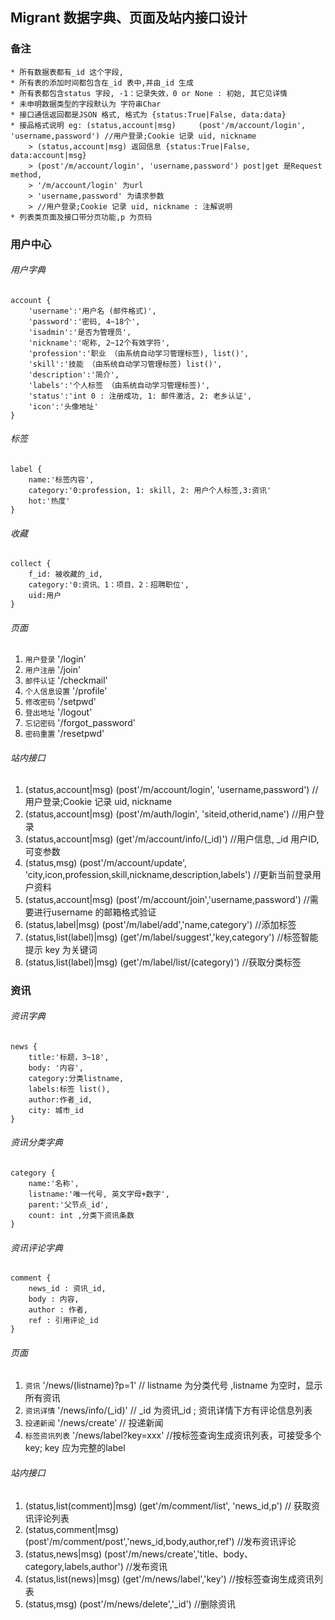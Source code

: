 ## Migrant 数据字典、页面及站内接口设计

### 备注
```
* 所有数据表都有_id 这个字段,
* 所有表的添加时间都包含在_id 表中,并由_id 生成
* 所有表都包含status 字段, -1：记录失效，0 or None : 初始, 其它见详情
* 未申明数据类型的字段默认为 字符串Char
* 接口通信返回都是JSON 格式, 格式为 {status:True|False, data:data}
* 接品格式说明 eg: (status,account|msg)     (post'/m/account/login', 'username,password') //用户登录;Cookie 记录 uid, nickname
 	> (status,account|msg) 返回信息 {status:True|False, data:account|msg}
 	> (post'/m/account/login', 'username,password') post|get 是Request method, 
 	> '/m/account/login' 为url
 	> 'username,password' 为请求参数
 	> //用户登录;Cookie 记录 uid, nickname : 注解说明
* 列表类页面及接口带分页功能,p 为页码
```

### 用户中心

###### 用户字典
```
account {
	'username':'用户名 (邮件格式)',
	'password':'密码, 4~18个',
	'isadmin':'是否为管理员',
	'nickname':'呢称, 2~12个有效字符',
	'profession':'职业 （由系统自动学习管理标签), list()',
	'skill':'技能 （由系统自动学习管理标签) list()',
	'description':'简介',
	'labels':'个人标签 （由系统自动学习管理标签)',
	'status':'int 0 : 注册成功, 1: 邮件激活, 2: 老乡认证',
	'icon':'头像地址'
}
```
###### 标签
```
label {
	name:'标签内容',
	category:'0:profession, 1: skill, 2: 用户个人标签,3:资讯'
	hot:'热度'
}
```

###### 收藏
```
collect {
	f_id: 被收藏的_id,
	category:'0:资讯、1：项目、2：招聘职位',
	uid:用户
}
```

###### 页面

1. `用户登录` '/login'
2. `用户注册` '/join' 
3. `邮件认证` '/checkmail'
4. `个人信息设置` '/profile'
5. `修改密码`	 '/setpwd'
6. `登出地址` '/logout'
7. `忘记密码`	 '/forgot_password'
8. `密码重置` '/resetpwd'


###### 站内接口

1. (status,account|msg)     (post'/m/account/login', 'username,password') //用户登录;Cookie 记录 uid, nickname
2. (status,account|msg)     (post'/m/auth/login', 'siteid,otherid,name') //用户登录
3. (status,account|msg)     (get'/m/account/info/(_id)')                //用户信息, _id 用户ID,可变参数
4. (status,msg)     		(post'/m/account/update', 'city,icon,profession,skill,nickname,description,labels') //更新当前登录用户资料
5. (status,account|msg)		(post'/m/account/join','username,password') //需要进行username 的邮箱格式验证
6. (status,label|msg)		(post'/m/label/add','name,category')	//添加标签
7. (status,list(label)|msg) (get'/m/label/suggest','key,category')	//标签智能提示 key 为关键词
8. (status,list(label)|msg) (get'/m/label/list/(category)')		//获取分类标签


### 资讯

###### 资讯字典
```
news {
	title:'标题，3~18',
	body: '内容',
	category:分类listname,
	labels:标签 list(),
	author:作者_id,
	city: 城市_id
}
```

###### 资讯分类字典
```
category {
	name:'名称',
	listname:'唯一代号, 英文字母+数字',
	parent:'父节点_id',
	count: int ,分类下资讯条数
}
```

###### 资讯评论字典
```
comment {
	news_id : 资讯_id,
	body : 内容,
	author : 作者,
	ref : 引用评论_id
}
```

###### 页面

1. `资讯` '/news/(listname)?p=1'  // listname 为分类代号 ,listname 为空时，显示所有资讯
2. `资讯详情` '/news/info/(_id)' // _id 为资讯_id ; 资讯详情下方有评论信息列表
3. `投递新闻` '/news/create'		// 投递新闻
4. `标签资讯列表` '/news/label?key=xxx' //按标签查询生成资讯列表，可接受多个key; key 应为完整的label 


###### 站内接口

1. (status,list(comment)|msg)     (get'/m/comment/list', 'news_id,p') // 获取资讯评论列表
2. (status,comment|msg)			  (post'/m/comment/post','news_id,body,author,ref') //发布资讯评论
3. (status,news|msg)			  (post'/m/news/create','title、body、category,labels,author') //发布资讯
4. (status,list(news)|msg)		  (get'/m/news/label','key') //按标签查询生成资讯列表
5. (status,msg)					  (post'/m/news/delete','_id') //删除资讯






